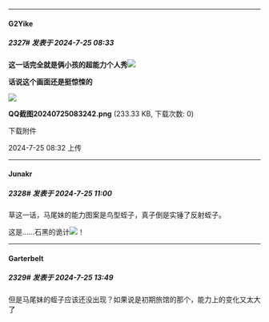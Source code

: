 ﻿
*****

####  G2Yike  
##### 2327#       发表于 2024-7-25 08:33

<strong>这一话完全就是俩小孩的超能力个人秀<img src="https://static.saraba1st.com/image/smiley/face2017/067.png" referrerpolicy="no-referrer"></strong>

<strong>话说这个画面还是挺惊悚的</strong>

<img src="https://img.saraba1st.com/forum/202407/25/083256xx9vluut96l6gzl5.png" referrerpolicy="no-referrer">

<strong>QQ截图20240725083242.png</strong> (233.33 KB, 下载次数: 0)

下载附件

2024-7-25 08:32 上传


*****

####  Junakr  
##### 2328#       发表于 2024-7-25 11:00

草这一话，马尾妹的能力图案是鸟型蛭子，真子倒是实锤了反射蛭子。

这是……石黑的诡计<img src="https://static.saraba1st.com/image/smiley/face2017/152.png" referrerpolicy="no-referrer">！


*****

####  Garterbelt  
##### 2329#       发表于 2024-7-25 13:49

但是马尾妹的蛭子应该还没出现？如果说是初期旅馆的那个，能力上的变化又太大了

